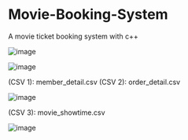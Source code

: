 # Movie-Booking-System
 A movie ticket booking system with c++
 
![image](https://user-images.githubusercontent.com/69034494/160980620-e313c4b1-7359-4a8b-bc22-deb7dd604758.png)

![image](https://user-images.githubusercontent.com/69034494/160980652-8ca560f4-6aa7-469e-bb18-13ed402608ff.png)

(CSV 1): member_detail.csv            (CSV 2): order_detail.csv    

![image](https://user-images.githubusercontent.com/69034494/160980724-ad29b802-2847-4050-b50b-84ff43e711af.png)


(CSV 3): movie_showtime.csv

![image](https://user-images.githubusercontent.com/69034494/160980748-875359ed-9e68-473b-a2f3-15eb66c2214b.png)

